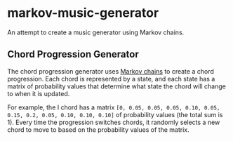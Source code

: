 # markov-music-generator
An attempt to create a music generator using Markov chains.

Chord Progression Generator
---
The chord progression generator uses [Markov chains](http://setosa.io/ev/markov-chains/) to create a chord progression.
Each chord is represented by a state, and each state has a matrix of probability values that determine what state the chord will change to when it is updated.

For example, the I chord has a matrix `[0, 0.05, 0.05, 0.05, 0.10, 0.05, 0.15, 0.2, 0.05, 0.10, 0.10, 0.10]` of probability values (the total sum is 1). Every time the progression switches chords, it randomly selects a new chord to move to based on the probability values of the matrix.
